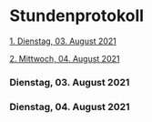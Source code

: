 # Stundenprotokoll

[1. Dienstag, 03. August 2021](#1)

[2. Mittwoch, 04. August 2021](#2)


### <a name="1"></a>Dienstag, 03. August 2021
### <a name="2"></a>Dienstag, 04. August 2021
